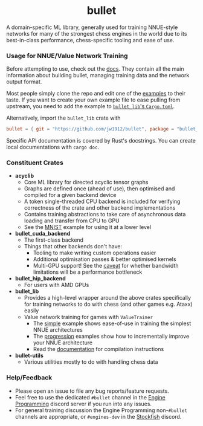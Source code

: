 <div align="center">

# bullet

</div>

A domain-specific ML library, generally used for training NNUE-style networks for many of the strongest chess engines in the world
due to its best-in-class performance, chess-specific tooling and ease of use.

### Usage for NNUE/Value Network Training

Before attempting to use, check out the [docs](docs/0-contents.md).
They contain all the main information about building bullet, managing training data and the network output format.

Most people simply clone the repo and edit one of the [examples](/examples) to their taste.
If you want to create your own example file to ease pulling from upstream, you need to add the example to [`bullet_lib`'s `Cargo.toml`](crates/bullet_lib/Cargo.toml).

Alternatively, import the `bullet_lib` crate with
```toml
bullet = { git = "https://github.com/jw1912/bullet", package = "bullet_lib" }
```

Specific API documentation is covered by Rust's docstrings. You can create local documentations with `cargo doc`.

### Constituent Crates

- **acyclib**
    - Core ML library for directed acyclic tensor graphs
    - Graphs are defined once (ahead of use), then optimised and compiled for a given backend device
    - A token single-threaded CPU backend is included for verifying correctness of the crate and other backend implementations
    - Contains training abstractions to take care of asynchronous data loading and transfer from CPU to GPU
    - See the [MNIST](examples/extra/mnist.rs) example for using it at a lower level
- **bullet_cuda_backend**
    - The first-class backend
    - Things that other backends don't have:
        - Tooling to make writing custom operations easier
        - Additional optimisation passes & better optimised kernels
        - Multi-GPU support! See the [caveat](https://github.com/jw1912/bullet/commit/b06dd9bbbcfde9716612f0d305d1d94279a26a04) for whether bandwidth limitations will be a performance bottleneck
- **bullet_hip_backend**
    - For users with AMD GPUs
- **bullet_lib**
    - Provides a high-level wrapper around the above crates specifically for training networks to do with chess (and other games e.g. Ataxx) easily
    - Value network training for games with `ValueTrainer`
        - The [simple](examples/simple.rs) example shows ease-of-use in training the simplest NNUE architectures
        - The [progression](examples/progression) examples show how to incrementally improve your NNUE architecture
        - Read the [documentation](docs/2-getting-started.md#backends) for compilation instructions
- **bullet-utils**
    - Various utilities mostly to do with handling chess data

### Help/Feedback

- Please open an issue to file any bug reports/feature requests.
- Feel free to use the dedicated `#bullet` channel in the [Engine Programming](https://discord.com/invite/F6W6mMsTGN) discord server if you run into any issues.
- For general training discussion the Engine Programming non-`#bullet` channels are appropriate, or `#engines-dev` in the [Stockfish](https://discord.gg/GWDRS3kU6R) discord. 
